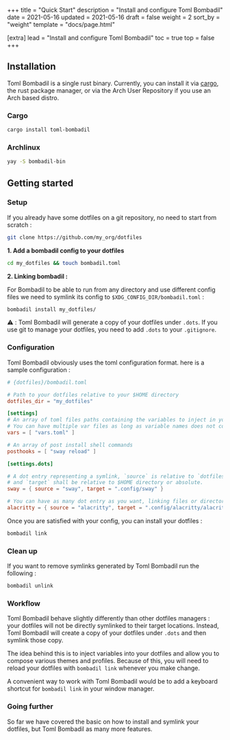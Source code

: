 +++
title = "Quick Start"
description = "Install and configure Toml Bombadil"
date = 2021-05-16
updated = 2021-05-16
draft = false
weight = 2
sort_by = "weight"
template = "docs/page.html"

[extra]
lead = "Install and configure Toml Bombadil"
toc = true
top = false
+++

## Installation

Toml Bombadil is a single rust binary. Currently, you can install it via [cargo](https://doc.rust-lang.org/cargo/),
the rust package manager, or via the Arch User Repository if you use an Arch based distro.

### Cargo

```bash
cargo install toml-bombadil
```

### Archlinux
```bash
yay -S bombadil-bin
```

## Getting started

### Setup

If you already have some dotfiles on a git repository, no need to start from scratch :

```bash
git clone https://github.com/my_org/dotfiles
```

**1. Add a bombadil config to your dotfiles**

```bash
cd my_dotfiles && touch bombadil.toml
```

**2. Linking bombadil :**

For Bombadil to be able to run from any directory and use different config files we need to symlink its config to
`$XDG_CONFIG_DIR/bombadil.toml` :

```bash
bombadil install my_dotfiles/
```

⚠️ : Toml Bombadil will generate a copy of your dotfiles under `.dots`. If you use git to manage your dotfiles,
you need to add `.dots` to your `.gitignore`.

### Configuration

Toml Bombadil obviously uses the toml configuration format. here is a sample configuration :

```toml
# {dotfiles}/bombadil.toml

# Path to your dotfiles relative to your $HOME directory
dotfiles_dir = "my_dotfiles"

[settings]
# An array of toml files paths containing the variables to inject in your templatized dotfiles
# You can have multiple var files as long as variable names does not colide.
vars = [ "vars.toml" ]

# An array of post install shell commands
posthooks = [ "sway reload" ]

[settings.dots]

# A dot entry representing a symlink, `source` is relative to `dotfiles_dir`
# and `target` shall be relative to $HOME directory or absolute.
sway = { source = "sway", target = ".config/sway" }

# You can have as many dot entry as you want, linking files or directories
alacritty = { source = "alacritty", target = ".config/alacritty/alacritty.yml" }
```

Once you are satisfied with your config, you can install your dotfiles :

```bash
bombadil link
```

### Clean up

If you want to remove symlinks generated by Toml Bombadil run the following :
```bash
bombadil unlink
```

### Workflow

Toml Bombadil behave slightly differently than other dotfiles managers : your dotfiles will not be directly symlinked
to their target locations. Instead, Toml Bombadil will create a copy of your dotfiles under `.dots` and then symlink
those copy.

The idea behind this is to inject variables into your dotfiles and allow you to compose various themes and profiles.
Because of this, you will need to reload your dotfiles with `bombadil link` whenever you make change.

A convenient way to work with Toml Bombadil would be to add a keyboard shortcut for `bombadil link` in your window manager.

### Going further

So far we have covered the basic on how to install and symlink your dotfiles, but Toml Bombadil as many more features.

